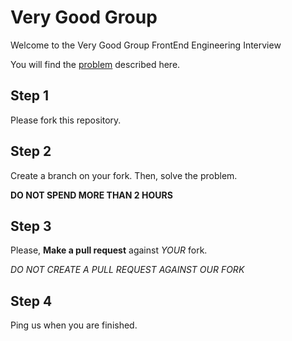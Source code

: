 # Very Good Group

Welcome to the Very Good Group FrontEnd Engineering Interview

You will find the [problem](https://github.com/verygoodgroup/frontend-interviews/blob/master/Problem) described here.

## Step 1

Please fork this repository. 

## Step 2

Create a branch on your fork. Then, solve the problem.

**DO NOT SPEND MORE THAN 2 HOURS**

## Step 3

Please, **Make a pull request** against _YOUR_ fork.

*DO NOT CREATE A PULL REQUEST AGAINST OUR FORK*

## Step 4

Ping us when you are finished.
